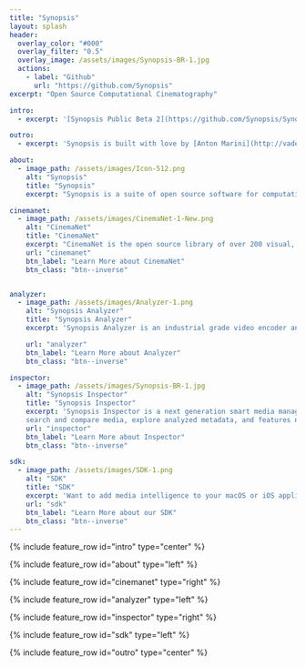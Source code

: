 ```yaml
---
title: "Synopsis"
layout: splash
header:
  overlay_color: "#000"
  overlay_filter: "0.5"
  overlay_image: /assets/images/Synopsis-BR-1.jpg
  actions:
    - label: "Github"
      url: "https://github.com/Synopsis"
excerpt: "Open Source Computational Cinematography"

intro:
  - excerpt: '[Synopsis Public Beta 2](https://github.com/Synopsis/Synopsis-Inspector/releases) is available. Want to know more? - [join our slack channel](https://join.slack.com/t/synopsis-discuss/shared_invite/enQtODIzNjg5MzA1MDYwLTg4OGM5ZGMzZTQ3OTBjYTQzZDMyNDY0ZWM3NzFkN2YxZTE5NWI5NWQyMmZjMGE1OGYyZmExMWFlZWVkMDE4ZWQ)'

outro:
  - excerpt: 'Synopsis is built with love by [Anton Marini](http://vade.info) and [Rahul Somani](https://rsomani95.github.io/), with support from [Vidvox](http://vidvox.net), and [Chloé Desaulles](http://chloedesaulles.com). <br /><br />If Synopsis is useful to you - please support out project by [contributing](contribute).'

about:
  - image_path: /assets/images/Icon-512.png
    alt: "Synopsis"
    title: "Synopsis"
    excerpt: "Synopsis is a suite of open source software for computational cinematography - tools that help the creation of visual media.<br /><br />Synopsis is built to help editors, artists, indie film makers, a/v developers and creators do what they do best - tell stories, make experiences and build amazing tools.<br /><br />Synopsis is made by creators for creators, not to replace them."

cinemanet:
  - image_path: /assets/images/CinemaNet-1-New.png
    alt: "CinemaNet"
    title: "CinemaNet"
    excerpt: "CinemaNet is the open source library of over 200 visual, cinematic, photographic and compositional concepts that powers Synopsis's machine learning engine.<br /><br />CinemaNet is crowd sourced - contribute and evolve the taxonomy."
    url: "cinemanet"
    btn_label: "Learn More about CinemaNet"
    btn_class: "btn--inverse"


analyzer:
  - image_path: /assets/images/Analyzer-1.png
    alt: "Synopsis Analyzer"
    title: "Synopsis Analyzer"
    excerpt: 'Synopsis Analyzer is an industrial grade video encoder and analysis tool for macOS. Analyzer ingests compatible media files and embeds metadata to them - without easy to lose sidecar files - making them searchable, comparable, sortable, and smart, all while being Quicktime compliant.<br /><br/> Did we mention Spotlight integration?'

    url: "analyzer"
    btn_label: "Learn More about Analyzer"
    btn_class: "btn--inverse"

inspector:
  - image_path: /assets/images/Synopsis-BR-1.jpg
    alt: "Synopsis Inspector"
    title: "Synopsis Inspector"
    excerpt: 'Synopsis Inspector is a next generation smart media manager. Synopsis Inspector auto-discovers analyzed files on your system or locally attached drives, and lets you filter, sort,
    search and compare media, explore analyzed metadata, and features new UI paradigms like interactive visual similarity and content clustering.<br /><br />Find and explore content visually and intuitively.'
    url: "inspector"
    btn_label: "Learn More about Inspector"
    btn_class: "btn--inverse"

sdk:
  - image_path: /assets/images/SDK-1.png
    alt: "SDK"
    title: "SDK"
    excerpt: 'Want to add media intelligence to your macOS or iOS applications? The Synopsis SDK can help.<br /><br /> Synopsis Analyzer and Inspector are both built using the Synopsis SDK, a macOS and iOS Objective-C framework that features metadata analysis, archiving, encoding and decoding to compatible Quicktime files, as well as metadata comparison, sorting and similarity functionality.'
    url: "sdk"
    btn_label: "Learn More about our SDK"
    btn_class: "btn--inverse"
---
```


{% include feature_row id="intro" type="center" %}

{% include feature_row id="about" type="left" %}

{% include feature_row id="cinemanet" type="right" %}

{% include feature_row id="analyzer" type="left" %}

{% include feature_row id="inspector" type="right" %}

{% include feature_row id="sdk" type="left" %}

{% include feature_row id="outro" type="center" %}
